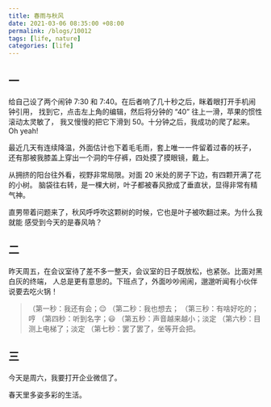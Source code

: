 ```yaml
---
title: 春雨与秋风
date: 2021-03-06 08:35:00 +08:00
permalink: /blogs/10012
tags: [life, nature]
categories: [life]
---
```


## 一

给自己设了两个闹钟 7:30 和 7:40。在后者响了几十秒之后，眯着眼打开手机闹钟引用，
找到它，点击左上角的编辑，然后将分钟的 “40” 往上一滑，苹果的惯性滚动太灵敏了，
我又慢慢的把它下滑到 50。十分钟之后，我成功的爬了起来。Oh yeah!

最近几天有连续降温，外面估计也下着毛毛雨，套上唯一一件留着过春的袄子，
还有那被我膝盖上穿出一个洞的牛仔裤，四处摸了摸眼镜，戴上。

从拥挤的阳台往外看，视野非常局限。对面 20 米处的房子下边，有四颗开满了花的小树。
脑袋往右转，是一棵大树，叶子都被春风掀成了垂直状，显得非常有精气神。

直男带着问题来了，秋风呼呼吹这颗树的时候，它也是叶子被吹翻过来。为什么我就能
感受到今天的是春风呐？

## 二

昨天周五，在会议室待了差不多一整天，会议室的日子既放松，也紧张。比面对黑白灰的终端，
人总是更有意思的。下班点了，外面吵吵闹闹，邈邈听闻有小伙伴说要去吃火锅！

> （第一秒：我还有会；😌
> （第二秒：我也想去；
> （第三秒：有啥好吃的；哼
> （第四秒：听到名字；😃
> （第五秒：声音越来越小；淡定
> （第六秒：目测上电梯了；淡定
> （第七秒：罢了罢了，坐等开会把。

## 三

今天是周六，我要打开企业微信了。

春天里多姿多彩的生活。
